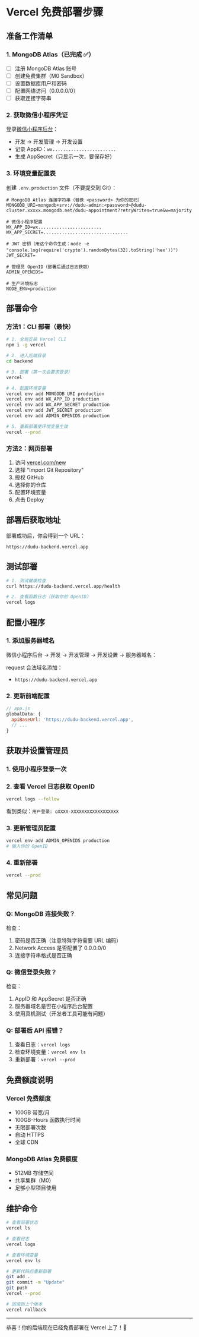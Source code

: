 # Vercel 免费部署步骤

## 准备工作清单

### 1. MongoDB Atlas（已完成 ✅）
- [ ] 注册 MongoDB Atlas 账号
- [ ] 创建免费集群（M0 Sandbox）
- [ ] 设置数据库用户和密码
- [ ] 配置网络访问（0.0.0.0/0）
- [ ] 获取连接字符串

### 2. 获取微信小程序凭证
登录[微信小程序后台](https://mp.weixin.qq.com)：
- 开发 → 开发管理 → 开发设置
- 记录 AppID：`wx........................`
- 生成 AppSecret（只显示一次，要保存好）

### 3. 环境变量配置表

创建 `.env.production` 文件（不要提交到 Git）：

```env
# MongoDB Atlas 连接字符串（替换 <password> 为你的密码）
MONGODB_URI=mongodb+srv://dudu-admin:<password>@dudu-cluster.xxxxx.mongodb.net/dudu-appointment?retryWrites=true&w=majority

# 微信小程序配置
WX_APP_ID=wx........................
WX_APP_SECRET=................................

# JWT 密钥（用这个命令生成：node -e "console.log(require('crypto').randomBytes(32).toString('hex'))"）
JWT_SECRET=

# 管理员 OpenID（部署后通过日志获取）
ADMIN_OPENIDS=

# 生产环境标志
NODE_ENV=production
```

## 部署命令

### 方法1：CLI 部署（最快）
```bash
# 1. 全局安装 Vercel CLI
npm i -g vercel

# 2. 进入后端目录
cd backend

# 3. 部署（第一次会要求登录）
vercel

# 4. 配置环境变量
vercel env add MONGODB_URI production
vercel env add WX_APP_ID production
vercel env add WX_APP_SECRET production
vercel env add JWT_SECRET production
vercel env add ADMIN_OPENIDS production

# 5. 重新部署使环境变量生效
vercel --prod
```

### 方法2：网页部署
1. 访问 [vercel.com/new](https://vercel.com/new)
2. 选择 "Import Git Repository"
3. 授权 GitHub
4. 选择你的仓库
5. 配置环境变量
6. 点击 Deploy

## 部署后获取地址

部署成功后，你会得到一个 URL：
```
https://dudu-backend.vercel.app
```

## 测试部署

```bash
# 1. 测试健康检查
curl https://dudu-backend.vercel.app/health

# 2. 查看函数日志（获取你的 OpenID）
vercel logs
```

## 配置小程序

### 1. 添加服务器域名
微信小程序后台 → 开发 → 开发管理 → 开发设置 → 服务器域名：

request 合法域名添加：
- `https://dudu-backend.vercel.app`

### 2. 更新前端配置
```javascript
// app.js
globalData: {
  apiBaseUrl: 'https://dudu-backend.vercel.app',
  // ...
}
```

## 获取并设置管理员

### 1. 使用小程序登录一次

### 2. 查看 Vercel 日志获取 OpenID
```bash
vercel logs --follow
```
看到类似：`用户登录: oXXXX-XXXXXXXXXXXXXXXXXX`

### 3. 更新管理员配置
```bash
vercel env add ADMIN_OPENIDS production
# 输入你的 OpenID
```

### 4. 重新部署
```bash
vercel --prod
```

## 常见问题

### Q: MongoDB 连接失败？
检查：
1. 密码是否正确（注意特殊字符需要 URL 编码）
2. Network Access 是否配置了 0.0.0.0/0
3. 连接字符串格式是否正确

### Q: 微信登录失败？
检查：
1. AppID 和 AppSecret 是否正确
2. 服务器域名是否在小程序后台配置
3. 使用真机测试（开发者工具可能有问题）

### Q: 部署后 API 报错？
1. 查看日志：`vercel logs`
2. 检查环境变量：`vercel env ls`
3. 重新部署：`vercel --prod`

## 免费额度说明

### Vercel 免费额度
- 100GB 带宽/月
- 100GB-Hours 函数执行时间
- 无限部署次数
- 自动 HTTPS
- 全球 CDN

### MongoDB Atlas 免费额度
- 512MB 存储空间
- 共享集群（M0）
- 足够小型项目使用

## 维护命令

```bash
# 查看部署状态
vercel ls

# 查看日志
vercel logs

# 查看环境变量
vercel env ls

# 更新代码后重新部署
git add .
git commit -m "Update"
git push
vercel --prod

# 回滚到上个版本
vercel rollback
```

---

恭喜！你的后端现在已经免费部署在 Vercel 上了！🎉